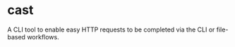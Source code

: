 # cast
A CLI tool to enable easy HTTP requests to be completed via the CLI or file-based workflows.
